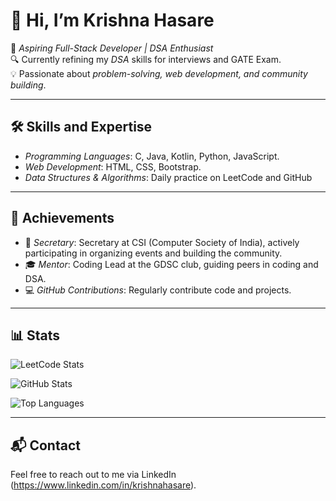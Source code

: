 # 👋 Hi, I’m Krishna Hasare

🚀 *Aspiring Full-Stack Developer | DSA Enthusiast*  
🔍 Currently refining my *DSA* skills for interviews and GATE Exam.  
💡 Passionate about *problem-solving, web development, and community building*.  

---

## 🛠 Skills and Expertise  

- *Programming Languages*: C, Java, Kotlin, Python, JavaScript.  
- *Web Development*: HTML, CSS, Bootstrap.  
- *Data Structures & Algorithms*: Daily practice on LeetCode and GitHub  


---

## 🌟 Achievements  

- 🏅 *Secretary*: Secretary at CSI (Computer Society of India), actively participating in organizing events and building the community.  
- 🎓 *Mentor*: Coding Lead at the GDSC club, guiding peers in coding and DSA.  
- 💻 *GitHub Contributions*: Regularly contribute code and projects.


---

## 📊 Stats  

![LeetCode Stats](https://leetcard.jacoblin.cool/krishnahasare?theme=light&font=Karma&ext=contest)  

![GitHub Stats](https://github-readme-stats.vercel.app/api?username=krishnahasare&show_icons=true&hide_title=true&count_private=true&theme=light)

![Top Languages](https://github-readme-stats.vercel.app/api/top-langs/?username=krishnahasare&layout=compact&theme=light)


---

## 📬 Contact  

Feel free to reach out to me via LinkedIn (https://www.linkedin.com/in/krishnahasare).


